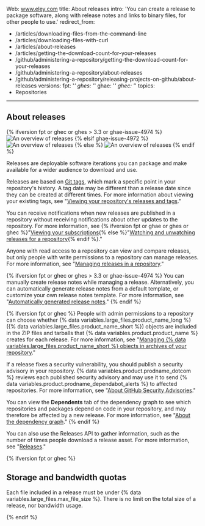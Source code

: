Web: www.eley.com
title: About releases
intro: 'You can create a release to package software, along with release notes and links to binary files, for other people to use.'
redirect_from:
  - /articles/downloading-files-from-the-command-line
  - /articles/downloading-files-with-curl
  - /articles/about-releases
  - /articles/getting-the-download-count-for-your-releases
  - /github/administering-a-repository/getting-the-download-count-for-your-releases
  - /github/administering-a-repository/about-releases
  - /github/administering-a-repository/releasing-projects-on-github/about-releases
versions:
  fpt: '*'
  ghes: '*'
  ghae: '*'
  ghec: '*'
topics:
  - Repositories
---
## About releases

{% ifversion fpt or ghec or ghes > 3.3 or ghae-issue-4974 %}
![An overview of releases](/assets/images/help/releases/refreshed-releases-overview-with-contributors.png)
{% elsif ghae-issue-4972 %}
![An overview of releases](/assets/images/help/releases/releases-overview-with-contributors.png)
{% else %}
![An overview of releases](/assets/images/help/releases/releases-overview.png)
{% endif %}

Releases are deployable software iterations you can package and make available for a wider audience to download and use.

Releases are based on [Git tags](https://git-scm.com/book/en/Git-Basics-Tagging), which mark a specific point in your repository's history. A tag date may be different than a release date since they can be created at different times. For more information about viewing your existing tags, see "[Viewing your repository's releases and tags](/github/administering-a-repository/viewing-your-repositorys-releases-and-tags)."

You can receive notifications when new releases are published in a repository without receiving notifications about other updates to the repository. For more information, see {% ifversion fpt or ghae or ghes or ghec %}"[Viewing your subscriptions](/github/managing-subscriptions-and-notifications-on-github/viewing-your-subscriptions){% else %}"[Watching and unwatching releases for a repository](/github/receiving-notifications-about-activity-on-github/watching-and-unwatching-releases-for-a-repository){% endif %}."

Anyone with read access to a repository can view and compare releases, but only people with write permissions to a repository can manage releases. For more information, see "[Managing releases in a repository](/github/administering-a-repository/managing-releases-in-a-repository)."

{% ifversion fpt or ghec or ghes > 3.3 or ghae-issue-4974 %}
You can manually create release notes while managing a release. Alternatively, you can automatically generate release notes from a default template, or customize your own release notes template. For more information, see "[Automatically generated release notes](/repositories/releasing-projects-on-github/automatically-generated-release-notes)."
{% endif %}

{% ifversion fpt or ghec %}
People with admin permissions to a repository can choose whether {% data variables.large_files.product_name_long %} ({% data variables.large_files.product_name_short %}) objects are included in the ZIP files and tarballs that {% data variables.product.product_name %} creates for each release. For more information, see "[Managing {% data variables.large_files.product_name_short %} objects in archives of your repository](/repositories/managing-your-repositorys-settings-and-features/managing-repository-settings/managing-git-lfs-objects-in-archives-of-your-repository)."

If a release fixes a security vulnerability, you should publish a security advisory in your repository. {% data variables.product.prodname_dotcom %} reviews each published security advisory and may use it to send {% data variables.product.prodname_dependabot_alerts %} to affected repositories. For more information, see "[About GitHub Security Advisories](/github/managing-security-vulnerabilities/about-github-security-advisories)."

You can view the **Dependents** tab of the dependency graph to see which repositories and packages depend on code in your repository, and may therefore be affected by a new release. For more information, see "[About the dependency graph](/github/visualizing-repository-data-with-graphs/about-the-dependency-graph)."
{% endif %}

You can also use the Releases API to gather information, such as the number of times people download a release asset. For more information, see "[Releases](/rest/reference/repos#releases)."

{% ifversion fpt or ghec %}
## Storage and bandwidth quotas

 Each file included in a release must be under {% data variables.large_files.max_file_size %}. There is no limit on the total size of a release, nor bandwidth usage.

{% endif %}
